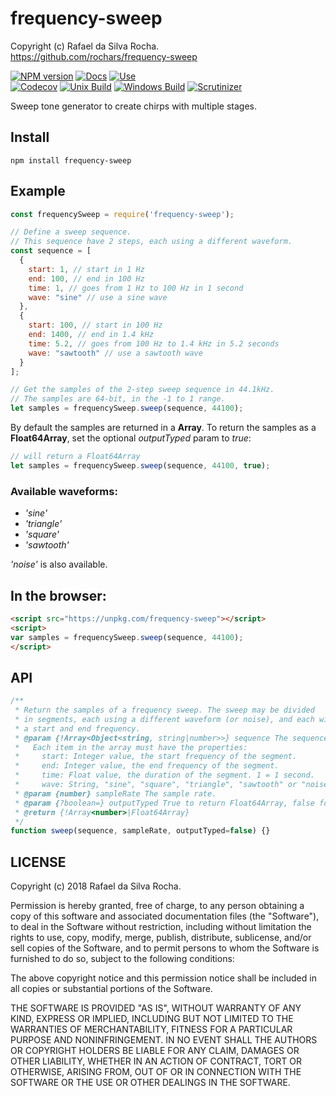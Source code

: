 # frequency-sweep
Copyright (c) Rafael da Silva Rocha.  
https://github.com/rochars/frequency-sweep

[![NPM version](https://img.shields.io/npm/v/frequency-sweep.svg?style=for-the-badge)](https://www.npmjs.com/package/frequency-sweep) [![Docs](https://img.shields.io/badge/API-docs-blue.svg?style=for-the-badge)](https://rochars.github.io/frequency-sweep/api) [![Use](https://img.shields.io/badge/use-online-blue.svg?style=for-the-badge)](https://rochars.github.io/frequency-sweep/index.html)  
[![Codecov](https://img.shields.io/codecov/c/github/rochars/frequency-sweep.svg?style=flat-square)](https://codecov.io/gh/rochars/frequency-sweep) [![Unix Build](https://img.shields.io/travis/rochars/frequency-sweep.svg?style=flat-square)](https://travis-ci.org/rochars/frequency-sweep) [![Windows Build](https://img.shields.io/appveyor/ci/rochars/frequency-sweep.svg?style=flat-square&logo=appveyor)](https://ci.appveyor.com/project/rochars/frequency-sweep) [![Scrutinizer](https://img.shields.io/scrutinizer/g/rochars/frequency-sweep.svg?style=flat-square&logo=scrutinizer)](https://scrutinizer-ci.com/g/rochars/frequency-sweep/)

Sweep tone generator to create chirps with multiple stages.

## Install
```
npm install frequency-sweep
```

## Example
```javascript
const frequencySweep = require('frequency-sweep');

// Define a sweep sequence.
// This sequence have 2 steps, each using a different waveform.
const sequence = [
  {
    start: 1, // start in 1 Hz
    end: 100, // end in 100 Hz
    time: 1, // goes from 1 Hz to 100 Hz in 1 second
    wave: "sine" // use a sine wave
  },
  {
    start: 100, // start in 100 Hz
    end: 1400, // end in 1.4 kHz
    time: 5.2, // goes from 100 Hz to 1.4 kHz in 5.2 seconds
    wave: "sawtooth" // use a sawtooth wave
  }
];

// Get the samples of the 2-step sweep sequence in 44.1kHz.
// The samples are 64-bit, in the -1 to 1 range.
let samples = frequencySweep.sweep(sequence, 44100);
```

By default the samples are returned in a **Array**. To return the samples as a
**Float64Array**, set the optional *outputTyped* param to *true*:
```javascript
// will return a Float64Array
let samples = frequencySweep.sweep(sequence, 44100, true);
```

### Available waveforms:
- *'sine'*
- *'triangle'*
- *'square'*
- *'sawtooth'*

*'noise'* is also available.

## In the browser:
```html
<script src="https://unpkg.com/frequency-sweep"></script>
<script>
var samples = frequencySweep.sweep(sequence, 44100);
</script>
```

## API
```javascript
/**
 * Return the samples of a frequency sweep. The sweep may be divided
 * in segments, each using a different waveform (or noise), and each with
 * a start and end frequency.
 * @param {!Array<Object<string, string|number>>} sequence The sequence.
 *   Each item in the array must have the properties:
 *     start: Integer value, the start frequency of the segment.
 *     end: Integer value, the end frequency of the segment.
 *     time: Float value, the duration of the segment. 1 = 1 second.
 *     wave: String, "sine", "square", "triangle", "sawtooth" or "noise".
 * @param {number} sampleRate The sample rate.
 * @param {?boolean=} outputTyped True to return Float64Array, false for Array.
 * @return {!Array<number>|Float64Array}
 */
function sweep(sequence, sampleRate, outputTyped=false) {}
```

## LICENSE
Copyright (c) 2018 Rafael da Silva Rocha.

Permission is hereby granted, free of charge, to any person obtaining
a copy of this software and associated documentation files (the
"Software"), to deal in the Software without restriction, including
without limitation the rights to use, copy, modify, merge, publish,
distribute, sublicense, and/or sell copies of the Software, and to
permit persons to whom the Software is furnished to do so, subject to
the following conditions:

The above copyright notice and this permission notice shall be
included in all copies or substantial portions of the Software.

THE SOFTWARE IS PROVIDED "AS IS", WITHOUT WARRANTY OF ANY KIND,
EXPRESS OR IMPLIED, INCLUDING BUT NOT LIMITED TO THE WARRANTIES OF
MERCHANTABILITY, FITNESS FOR A PARTICULAR PURPOSE AND
NONINFRINGEMENT. IN NO EVENT SHALL THE AUTHORS OR COPYRIGHT HOLDERS BE
LIABLE FOR ANY CLAIM, DAMAGES OR OTHER LIABILITY, WHETHER IN AN ACTION
OF CONTRACT, TORT OR OTHERWISE, ARISING FROM, OUT OF OR IN CONNECTION
WITH THE SOFTWARE OR THE USE OR OTHER DEALINGS IN THE SOFTWARE.
